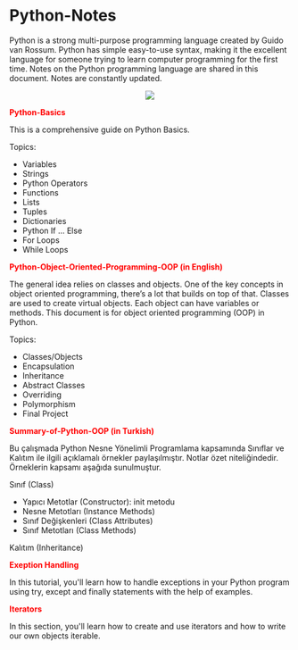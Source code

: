 # Python-Notes

Python is a strong multi-purpose programming language created by Guido van Rossum. Python has simple easy-to-use syntax, making it the excellent language for someone trying to learn computer programming for the first time.
Notes on the Python programming language are shared in this document. Notes are constantly updated.

<p align="center">
  <img src="https://upload.wikimedia.org/wikipedia/commons/thumb/f/f8/Python_logo_and_wordmark.svg/375px-Python_logo_and_wordmark.svg.png">
</p>

<b><font color="red">Python-Basics</font></b>

This is a comprehensive guide on Python Basics.

Topics:
- Variables
- Strings
- Python Operators
- Functions
- Lists
- Tuples
- Dictionaries
- Python If … Else
- For Loops
- While Loops


<b><font color="red">Python-Object-Oriented-Programming-OOP (in English)</font></b>

The general idea relies on classes and objects. One of the key concepts in object oriented programming, there’s a lot that builds on top of that. Classes are used to create virtual objects. Each object can have variables or methods. This document is for object oriented programming (OOP) in Python.

Topics:
- Classes/Objects
- Encapsulation
- Inheritance
- Abstract Classes
- Overriding
- Polymorphism
- Final Project

<b><font color="red">Summary-of-Python-OOP (in Turkish)</font></b>

Bu çalışmada Python Nesne Yönelimli Programlama kapsamında Sınıflar ve Kalıtım ile ilgili açıklamalı örnekler paylaşılmıştır. Notlar özet niteliğindedir. Örneklerin kapsamı aşağıda sunulmuştur.

Sınıf (Class)
- Yapıcı Metotlar (Constructor): init metodu
- Nesne Metotları (Instance Methods)
- Sınıf Değişkenleri (Class Attributes)
- Sınıf Metotları (Class Methods)

Kalıtım (Inheritance)

<b><font color="red">Exeption Handling</font></b>

In this tutorial, you'll learn how to handle exceptions in your Python program using try, except and finally statements with the help of examples.

<b><font color="red">Iterators</font></b>

In this section, you'll learn how to create and use iterators and how to write our own objects iterable.
